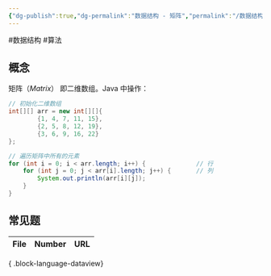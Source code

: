```yaml
---
{"dg-publish":true,"dg-permalink":"数据结构 - 矩阵","permalink":"/数据结构 - 矩阵/"}
---
```



#数据结构 #算法 

## 概念

矩阵（*Matrix*） 即二维数组。Java 中操作：

```java
// 初始化二维数组
int[][] arr = new int[][]{  
        {1, 4, 7, 11, 15},  
        {2, 5, 8, 12, 19},  
        {3, 6, 9, 16, 22}  
};

// 遍历矩阵中所有的元素
for (int i = 0; i < arr.length; i++) {              // 行
    for (int j = 0; j < arr[i].length; j++) {       // 列
        System.out.println(arr[i][j]);  
    }  
}
```

## 常见题

| File | Number | URL |
| ---- | ------ | --- |

{ .block-language-dataview}


